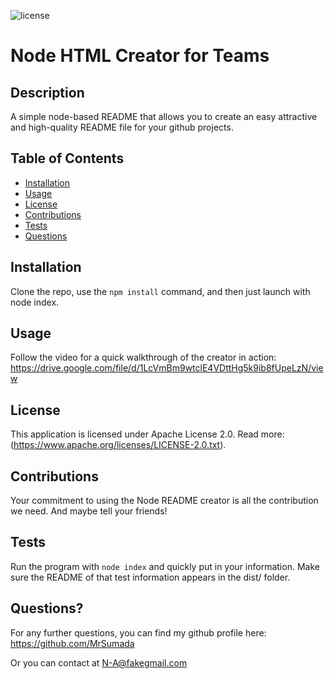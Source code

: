 ![license](https://img.shields.io/badge/license-Apache-green)

# Node HTML Creator for Teams

## Description

A simple node-based README that allows you to create an easy attractive and high-quality README file for your github projects.


## Table of Contents

- [Installation](#installation)
- [Usage](#usage)
- [License](#license)
- [Contributions](#contributions)
- [Tests](#tests)
- [Questions](#questions)


## Installation

Clone the repo, use the `npm install` command, and then just launch with node index.

## Usage

Follow the video for a quick walkthrough of the creator in action: https://drive.google.com/file/d/1LcVmBm9wtclE4VDttHg5k9ib8fUpeLzN/view

## License

This application is licensed under Apache License 2.0. Read more: (https://www.apache.org/licenses/LICENSE-2.0.txt).

## Contributions

Your commitment to using the Node README creator is all the contribution we need. And maybe tell your friends!

## Tests

Run the program with `node index` and quickly put in your information.  Make sure the README of that test information appears in the dist/ folder.


## Questions?

For any further questions, you can find my github profile here: https://github.com/MrSumada

Or you can contact at N-A@fakegmail.com